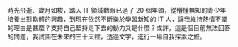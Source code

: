 時光飛逝、歲月如梭，踏入 IT 領域轉眼已過了 20 個年頭，從懵懂無知的青少年培養出對軟體的興趣，到現在依然不斷樂於學習新知的 IT 人，讓我維持熱情不墜的理由是甚麼？支持自己堅持走下去的動力又是什麼？或許，這是個目前無法回答的問題，我試圖在未來的三十天裡，透過文字，進行一場自我探索之旅。